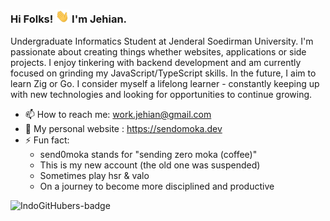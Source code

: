 ### Hi Folks! <img src="https://raw.githubusercontent.com/send0moka/send0moka/main/public/wave.gif" width="22"> I'm Jehian.

Undergraduate Informatics Student at Jenderal Soedirman University. I'm passionate about creating things whether websites, applications or side projects. I enjoy tinkering with backend development and am currently focused on grinding my JavaScript/TypeScript skills. In the future, I aim to learn Zig or Go. I consider myself a lifelong learner - constantly keeping up with new technologies and looking for opportunities to continue growing.

- 📫 How to reach me: work.jehian@gmail.com
- 🎨 My personal website : https://sendomoka.dev
- ⚡ Fun fact: 
    - send0moka stands for "sending zero moka (coffee)"
    - This is my new account (the old one was suspended)
    - Sometimes play hsr & valo
    - On a journey to become more disciplined and productive

![IndoGitHubers-badge](https://indogithubers-badge.vercel.app/badge?username=send0moka&style=social)

